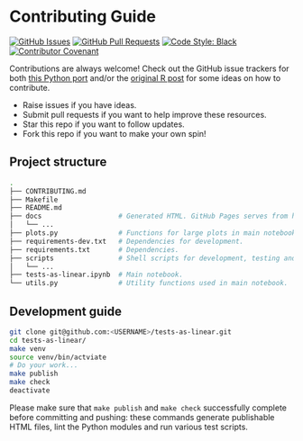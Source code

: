 # Contributing Guide

[![GitHub Issues](https://img.shields.io/github/issues/eigenfoo/tests-as-linear.svg)](https://github.com/eigenfoo/tests-as-linear/issues)
[![GitHub Pull Requests](https://img.shields.io/github/issues-pr/eigenfoo/tests-as-linear.svg)](https://github.com/eigenfoo/tests-as-linear/pulls)
[![Code Style: Black](https://img.shields.io/badge/code%20style-black-000000.svg)](https://github.com/python/black)
[![Contributor Covenant](https://img.shields.io/badge/Contributor%20Covenant-v1.4%20adopted-ff69b4.svg)](https://github.com/eigenfoo/tests-as-linear/blob/master/CODE_OF_CONDUCT.md)

Contributions are always welcome! Check out the GitHub issue trackers for both
[this Python port](https://github.com/eigenfoo/tests-as-linear/issues) and/or
the [original R post](https://github.com/lindeloev/tests-as-linear/issues) for
some ideas on how to contribute.

- Raise issues if you have ideas.
- Submit pull requests if you want to help improve these resources.
- Star this repo if you want to follow updates.
- Fork this repo if you want to make your own spin!

## Project structure

```bash
.
├── CONTRIBUTING.md
├── Makefile
├── README.md
├── docs                   # Generated HTML. GitHub Pages serves from here.
│   └── ...
├── plots.py               # Functions for large plots in main notebook.
├── requirements-dev.txt   # Dependencies for development.
├── requirements.txt       # Dependencies.
├── scripts                # Shell scripts for development, testing and deployment.
│   └── ...
├── tests-as-linear.ipynb  # Main notebook.
└── utils.py               # Utility functions used in main notebook.
```

## Development guide

```bash
git clone git@github.com:<USERNAME>/tests-as-linear.git
cd tests-as-linear/
make venv
source venv/bin/actviate
# Do your work...
make publish
make check
deactivate
```

Please make sure that `make publish` and `make check` successfully complete
before committing and pushing: these commands generate publishable HTML files,
lint the Python modules and run various test scripts.
